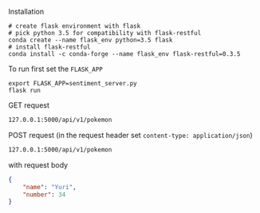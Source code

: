 Installation

```shell
# create flask environment with flask
# pick python 3.5 for compatibility with flask-restful
conda create --name flask_env python=3.5 flask
# install flask-restful
conda install -c conda-forge --name flask_env flask-restful=0.3.5
```

To run first set the `FLASK_APP`

```shell
export FLASK_APP=sentiment_server.py
flask run
```

GET request

```html
127.0.0.1:5000/api/v1/pokemon
```


POST request (in the request header set `content-type: application/json`)
```html
127.0.0.1:5000/api/v1/pokemon
```

with request body
```json
{
	"name": "Yuri",
	"number": 34
}
```
